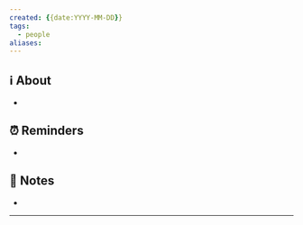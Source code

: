 ```yaml
---
created: {{date:YYYY-MM-DD}}
tags:
  - people
aliases:
---
```


## ℹ️ About

-

## ⏰ Reminders

- 

## 📝 Notes

- 

---

